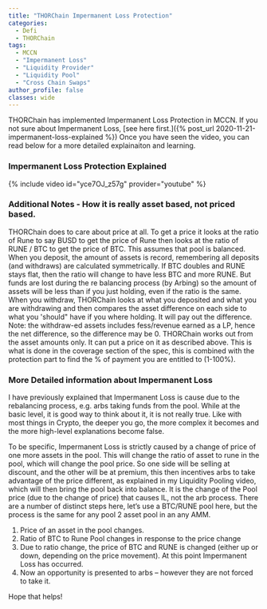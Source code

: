 ```yaml
---
title: "THORChain Impermanent Loss Protection"
categories:
  - Defi
  - THORChain
tags:
  - MCCN  
  - "Impermanent Loss"
  - "Liquidity Provider"
  - "Liquidity Pool"
  - "Cross Chain Swaps"
author_profile: false
classes: wide
---
```


THORChain has implemented Impermanent Loss Protection in MCCN. If you not sure about Impermanent Loss, [see here first.]({% post_url 2020-11-21-impermanent-loss-explained %})
Once you have seen the video, you can read below for a more detailed explainaiton and learning. 

###  Impermanent Loss Protection Explained
{% include video id="yce7OJ_z57g" provider="youtube" %}

### Additional Notes - How it is really asset based, not priced based. 
THORChain does to care about price at all. To get a price it looks at the ratio of Rune to say BUSD to get the price of Rune then looks at the ratio of RUNE / BTC to get the price of BTC. This assumes that pool is balanced. 
When you deposit, the amount of assets is record, remembering all deposits (and withdraws) are calculated symmetrically. If BTC doubles and RUNE stays flat, then the ratio will change to have less BTC and more RUNE. But funds are lost during the re balancing process (by Arbing) so the amount of assets will be less than if you just holding, even if the ratio is the same. 
When you withdraw, THORChain looks at what you deposited and what you are withdrawing and then compares the asset difference on each side to what you 'should" have if you where holding. It will pay out the difference. 
Note: the withdraw-ed assets includes fess/revenue earned as a LP, hence the net difference, so the difference may be 0. 
THORChain works out from the asset amounts only. It can put a price on it as described above. This is what is done in the coverage section of the spec, this is combined with the protection part to find the % of payment you are entitled to (1-100%). 

### More Detailed information about Impermanent Loss
I have previously explained that Impermanent Loss is cause due to the rebalancing process, e.g. arbs taking funds from the pool. While at the basic level, it is good way to think about it, it is not really true. Like with most things in Crypto, the deeper you go, the more complex it becomes and the more high-level explanations become false. 

To be specific, Impermanent Loss is strictly caused by a change of price of one more assets in the pool. This will change the ratio of asset to rune in the pool, which will change the pool price. So one side will be selling at discount, and the other will be at premium, this then incentives arbs to take advantage of the price different, as explained in my Liquidity Pooling video, which will then bring the pool back into balance. It is the change of the Pool price (due to the change of price) that causes IL, not the arb process. 
There are a number of distinct steps here, let’s use a BTC/RUNE pool here, but the process is the same for any pool 2 asset pool in an any AMM. 

1. Price of an asset in the pool changes.
1. Ratio of BTC to Rune Pool changes in response to the price change
1. Due to ratio change, the price of BTC and RUNE is changed (either up or down, depending on the price movement). At this point Impermanent Loss has occurred.
1. Now an opportunity is presented to arbs – however they are not forced to take it. 

Hope that helps!
